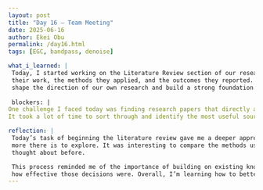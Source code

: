 ```yaml
---
layout: post
title: "Day 16 – Team Meeting"
date: 2025-06-16
author: Ekei Obu 
permalink: /day16.html
tags: [EGC, bandpass, denoise]

what_i_learned: |
 Today, I started working on the Literature Review section of our research paper. My focus was to explore what has already been done in the area related to our project. I reviewed existing studies to understand the scope of 
 their work, the methods they applied, and the outcomes they reported. This helped me identify gaps in current research and gave me insight into which approaches have been most effective. The review process is helping me 
 shape the direction of our own research and build a strong foundation for our methodology.
  
 blockers: |
One challenge I faced today was finding research papers that directly align with our specific project focus. While there’s a lot of information available, not all of it is relevant or detailed enough to support our direction. 
It took a lot of time to sort through and identify the most useful sources, which slowed down my progress on summarizing key findings. 

reflection: |
 Today’s task of beginning the literature review gave me a deeper appreciation for the research process. As I read through different studies, I started to see how much work has already been done in the field but also how much 
 more there is to explore. It was interesting to compare the methods used by other researchers and the results they arrived at. Some approaches were similar to what we’re considering, while others offered new ideas I hadn’t 
 thought about before.

 This process reminded me of the importance of building on existing knowledge rather than starting from scratch. It also challenged me to think critically, asking not just what they did, but why they chose certain methods and 
 how effective those decisions were. Overall, I’m learning how to better position our project within the larger research conversation and contribute something meaningful.
---
```


